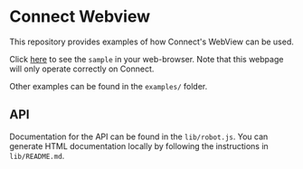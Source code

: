 # Connect Webview
This repository provides examples of how Connect's WebView can be used.

Click [here](https://hrst-connect.github.io/connect-webview/) to see the `sample` in your web-browser. Note that this webpage will only operate correctly on Connect.

Other examples can be found in the `examples/` folder.

## API
Documentation for the API can be found in the `lib/robot.js`. You can generate HTML documentation locally by following the instructions in `lib/README.md`.
